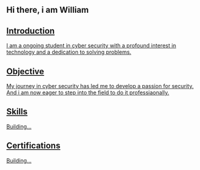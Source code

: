 ## Hi there, i am William

<a href="www.linkedin.com/in/william-andre-sævik-25791237a">

## Introduction

I am a ongoing student in cyber security with a profound interest in technology and a dedication to solving problems.

## Objective

My journey in cyber security has led me to develop a passion for security, And i am now eager to step into the field to do it professiaonally. 

## Skills

Building...

## Certifications

Building...

<!--
**williamsaevik/williamsaevik** is a ✨ _special_ ✨ repository because its `README.md` (this file) appears on your GitHub profile.

Here are some ideas to get you started:

- 🔭 I’m currently working on ...
- 🌱 I’m currently learning ...
- 👯 I’m looking to collaborate on ...
- 🤔 I’m looking for help with ...
- 💬 Ask me about ...
- 📫 How to reach me: ...
- 😄 Pronouns: ...
- ⚡ Fun fact: ...
-->
